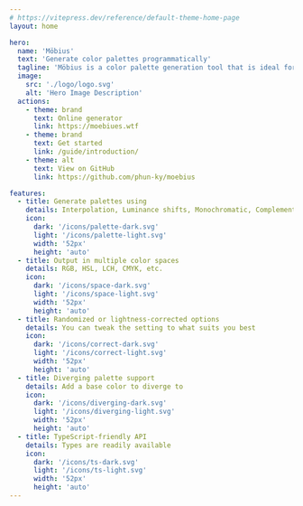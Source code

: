 ```yaml
---
# https://vitepress.dev/reference/default-theme-home-page
layout: home

hero:
  name: 'Möbius'
  text: 'Generate color palettes programmatically'
  tagline: 'Möbius is a color palette generation tool that is ideal for ui design, web design and data visualization.'
  image:
    src: './logo/logo.svg'
    alt: 'Hero Image Description'
  actions:
    - theme: brand
      text: Online generator
      link: https://moebiues.wtf
    - theme: brand
      text: Get started
      link: /guide/introduction/
    - theme: alt
      text: View on GitHub
      link: https://github.com/phun-ky/moebius

features:
  - title: Generate palettes using
    details: Interpolation, Luminance shifts, Monochromatic, Complementary, Analogous, Triadic, Tetradic, etc.
    icon:
      dark: '/icons/palette-dark.svg'
      light: '/icons/palette-light.svg'
      width: '52px'
      height: 'auto'
  - title: Output in multiple color spaces
    details: RGB, HSL, LCH, CMYK, etc.
    icon:
      dark: '/icons/space-dark.svg'
      light: '/icons/space-light.svg'
      width: '52px'
      height: 'auto'
  - title: Randomized or lightness-corrected options
    details: You can tweak the setting to what suits you best
    icon:
      dark: '/icons/correct-dark.svg'
      light: '/icons/correct-light.svg'
      width: '52px'
      height: 'auto'
  - title: Diverging palette support
    details: Add a base color to diverge to
    icon:
      dark: '/icons/diverging-dark.svg'
      light: '/icons/diverging-light.svg'
      width: '52px'
      height: 'auto'
  - title: TypeScript-friendly API
    details: Types are readily available
    icon:
      dark: '/icons/ts-dark.svg'
      light: '/icons/ts-light.svg'
      width: '52px'
      height: 'auto'
---
```

